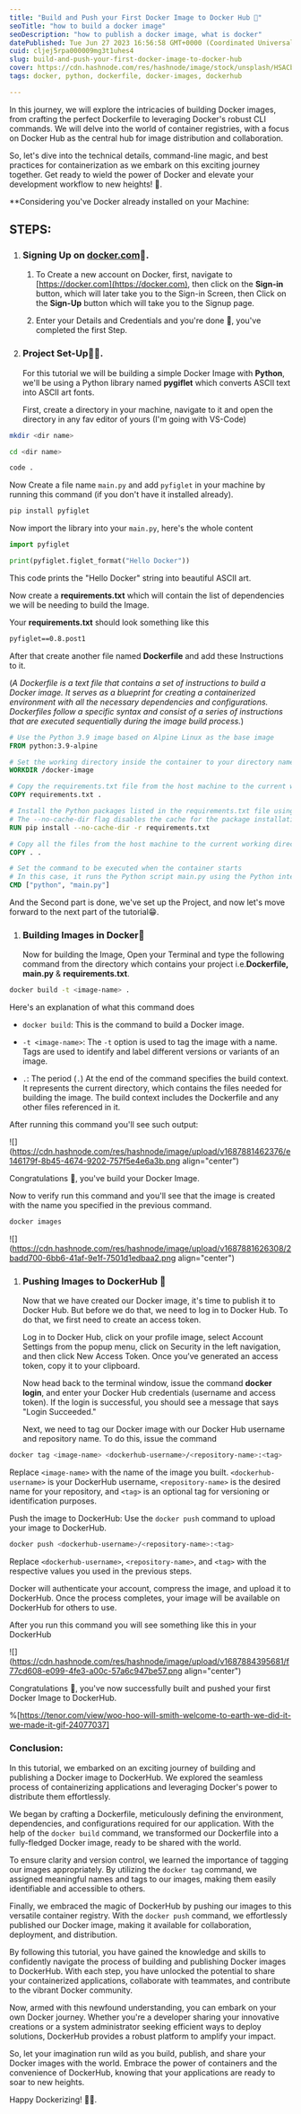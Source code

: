 ```yaml
---
title: "Build and Push your First Docker Image to Docker Hub 🐳"
seoTitle: "how to build a docker image"
seoDescription: "how to publish a docker image, what is docker"
datePublished: Tue Jun 27 2023 16:56:58 GMT+0000 (Coordinated Universal Time)
cuid: cljej5rpa000009mg3t1uhes4
slug: build-and-push-your-first-docker-image-to-docker-hub
cover: https://cdn.hashnode.com/res/hashnode/image/stock/unsplash/HSACbYjZsqQ/upload/8aadb1054c913b8474bbd9da3dd944ff.jpeg
tags: docker, python, dockerfile, docker-images, dockerhub

---
```


In this journey, we will explore the intricacies of building Docker images, from crafting the perfect Dockerfile to leveraging Docker's robust CLI commands. We will delve into the world of container registries, with a focus on Docker Hub as the central hub for image distribution and collaboration.

So, let's dive into the technical details, command-line magic, and best practices for containerization as we embark on this exciting journey together. Get ready to wield the power of Docker and elevate your development workflow to new heights! 🚀.

\*\*Considering you've Docker already installed on your Machine:

## STEPS:

1. ### Signing Up on [docker.com](http://docker.com)🤘.
    
    1. To Create a new account on Docker, first, navigate to [https://docker.com](https://docker.com), then click on the **Sign-in** button, which will later take you to the Sign-in Screen, then Click on the **Sign-Up** button which will take you to the Signup page.
        
    2. Enter your Details and Credentials and you're done 🎊, you've completed the first Step.
        
    
2. ### Project Set-Up🧑‍💻.
    
    For this tutorial we will be building a simple Docker Image with **Python**, we'll be using a Python library named **pygiflet** which converts ASCII text into ASCII art fonts.
    
    First, create a directory in your machine, navigate to it and open the directory in any fav editor of yours (I'm going with VS-Code)
    

```bash
mkdir <dir name>
```

```bash
cd <dir name>
```

```bash
code .
```

Now Create a file name `main.py` and add `pyfiglet` in your machine by running this command (if you don't have it installed already).

```bash
pip install pyfiglet
```

Now import the library into your `main.py`, here's the whole content

```python
import pyfiglet

print(pyfiglet.figlet_format("Hello Docker"))
```

This code prints the "Hello Docker" string into beautiful ASCII art.

Now create a **requirements.txt** which will contain the list of dependencies we will be needing to build the Image.

Your **requirements.txt** should look something like this

```markdown
pyfiglet==0.8.post1
```

After that create another file named **Dockerfile** and add these Instructions to it.

(*A Dockerfile is a text file that contains a set of instructions to build a Docker image. It serves as a blueprint for creating a containerized environment with all the necessary dependencies and configurations. Dockerfiles follow a specific syntax and consist of a series of instructions that are executed sequentially during the image build process.*)

```dockerfile
# Use the Python 3.9 image based on Alpine Linux as the base image
FROM python:3.9-alpine

# Set the working directory inside the container to your directory name
WORKDIR /docker-image

# Copy the requirements.txt file from the host machine to the current working directory in the container
COPY requirements.txt .

# Install the Python packages listed in the requirements.txt file using pip
# The --no-cache-dir flag disables the cache for the package installation
RUN pip install --no-cache-dir -r requirements.txt

# Copy all the files from the host machine to the current working directory in the container
COPY . .

# Set the command to be executed when the container starts
# In this case, it runs the Python script main.py using the Python interpreter
CMD ["python", "main.py"]
```

And the Second part is done, we've set up the Project, and now let's move forward to the next part of the tutorial😁.

1. ### Building Images in Docker🐋
    
    Now for building the Image, Open your Terminal and type the following command from the directory which contains your project i.e.**Dockerfile, main.py** & **requirements.txt**.
    

```bash
docker build -t <image-name> .
```

Here's an explanation of what this command does

* `docker build`: This is the command to build a Docker image.
    
* `-t <image-name>`: The `-t` option is used to tag the image with a name. Tags are used to identify and label different versions or variants of an image.
    
* `.`: The period (`.`) At the end of the command specifies the build context. It represents the current directory, which contains the files needed for building the image. The build context includes the Dockerfile and any other files referenced in it.
    

After running this command you'll see such output:

![](https://cdn.hashnode.com/res/hashnode/image/upload/v1687881462376/e146179f-8b45-4674-9202-757f5e4e6a3b.png align="center")

Congratulations 🎊, you've build your Docker Image.

Now to verify run this command and you'll see that the image is created with the name you specified in the previous command.

```bash
docker images
```

![](https://cdn.hashnode.com/res/hashnode/image/upload/v1687881626308/2badd700-6bb6-41af-9e1f-7501d1edbaa2.png align="center")

1. ### Pushing Images to DockerHub 🚀
    
    Now that we have created our Docker image, it's time to publish it to Docker Hub. But before we do that, we need to log in to Docker Hub. To do that, we first need to create an access token.
    
    Log in to Docker Hub, click on your profile image, select Account Settings from the popup menu, click on Security in the left navigation, and then click New Access Token. Once you’ve generated an access token, copy it to your clipboard.
    
    Now head back to the terminal window, issue the command **docker login**, and enter your Docker Hub credentials (username and access token). If the login is successful, you should see a message that says "Login Succeeded."
    
    Next, we need to tag our Docker image with our Docker Hub username and repository name. To do this, issue the command
    

```bash
docker tag <image-name> <dockerhub-username>/<repository-name>:<tag>
```

Replace `<image-name>` with the name of the image you built. `<dockerhub-username>` is your DockerHub username, `<repository-name>` is the desired name for your repository, and `<tag>` is an optional tag for versioning or identification purposes.

Push the image to DockerHub: Use the `docker push` command to upload your image to DockerHub.

```bash
docker push <dockerhub-username>/<repository-name>:<tag>
```

Replace `<dockerhub-username>`, `<repository-name>`, and `<tag>` with the respective values you used in the previous steps.

Docker will authenticate your account, compress the image, and upload it to DockerHub. Once the process completes, your image will be available on DockerHub for others to use.

After you run this command you will see something like this in your DockerHub

![](https://cdn.hashnode.com/res/hashnode/image/upload/v1687884395681/f77cd608-e099-4fe3-a00c-57a6c947be57.png align="center")

Congratulations 🎊, you've now successfully built and pushed your first Docker Image to DockerHub.

%[https://tenor.com/view/woo-hoo-will-smith-welcome-to-earth-we-did-it-we-made-it-gif-24077037] 

### Conclusion:

In this tutorial, we embarked on an exciting journey of building and publishing a Docker image to DockerHub. We explored the seamless process of containerizing applications and leveraging Docker's power to distribute them effortlessly.

We began by crafting a Dockerfile, meticulously defining the environment, dependencies, and configurations required for our application. With the help of the `docker build` command, we transformed our Dockerfile into a fully-fledged Docker image, ready to be shared with the world.

To ensure clarity and version control, we learned the importance of tagging our images appropriately. By utilizing the `docker tag` command, we assigned meaningful names and tags to our images, making them easily identifiable and accessible to others.

Finally, we embraced the magic of DockerHub by pushing our images to this versatile container registry. With the `docker push` command, we effortlessly published our Docker image, making it available for collaboration, deployment, and distribution.

By following this tutorial, you have gained the knowledge and skills to confidently navigate the process of building and publishing Docker images to DockerHub. With each step, you have unlocked the potential to share your containerized applications, collaborate with teammates, and contribute to the vibrant Docker community.

Now, armed with this newfound understanding, you can embark on your own Docker journey. Whether you're a developer sharing your innovative creations or a system administrator seeking efficient ways to deploy solutions, DockerHub provides a robust platform to amplify your impact.

So, let your imagination run wild as you build, publish, and share your Docker images with the world. Embrace the power of containers and the convenience of DockerHub, knowing that your applications are ready to soar to new heights.

Happy Dockerizing! 🐳🚀.